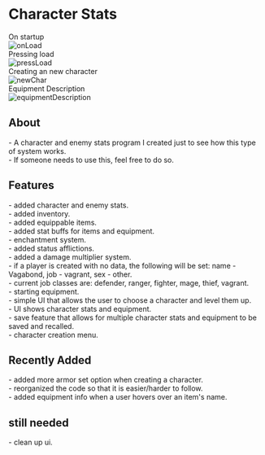 # Character Stats
On startup<br>
![onLoad](https://github.com/HarpersDad/CharacterStats/assets/42348662/7300b843-2e78-43a9-bce8-4835ec404055)<br>
Pressing load<br>
![pressLoad](https://github.com/HarpersDad/CharacterStats/assets/42348662/10d36244-78b0-4d22-b7ec-101c32405e19)<br>
Creating an new character<br>
![newChar](https://github.com/HarpersDad/CharacterStats/assets/42348662/918a3146-134d-41b1-9dbe-2b3dcf217a70)<br>
Equipment Description<br>
![equipmentDescription](https://github.com/HarpersDad/CharacterStats/assets/42348662/bc86f6d8-a95f-4843-917f-aa371079b8c8)<br>
<h2>About</h2>
- A character and enemy stats program I created just to see how this type of system works.<br>
- If someone needs to use this, feel free to do so.<br>
<h2>Features</h2>
- added character and enemy stats.<br>
- added inventory.<br>
- added equippable items.<br>
- added stat buffs for items and equipment.<br>
- enchantment system.<br>
- added status afflictions.<br>
- added a damage multiplier system.<br>
- if a player is created with no data, the following will be set: name - Vagabond, job - vagrant, sex - other.<br>
- current job classes are: defender, ranger, fighter, mage, thief, vagrant.<br>
- starting equipment.<br>
- simple UI that allows the user to choose a character and level them up.<br>
- UI shows character stats and equipment.<br>
- save feature that allows for multiple character stats and equipment to be saved and recalled.<br>
- character creation menu.<br>
<h2>Recently Added</h2>
- added more armor set option when creating a character.<br>
- reorganized the code so that it is easier/harder to follow.<br>
- added equipment info when a user hovers over an item's name.<br>
<h2>still needed</h2>
- clean up ui.<br>
